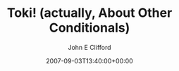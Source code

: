 ---
title: 'Toki! (actually, About Other Conditionals)'
posts: 2
hash: 't863'
author: 'John E Clifford'
date: 2007-09-03T13:40:00+00:00
sources:
  - http://forums.tokipona.org/viewtopic.php%3Ft=863.html
---